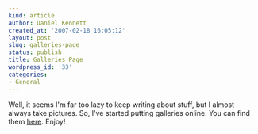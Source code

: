 ```yaml
---
kind: article
author: Daniel Kennett
created_at: '2007-02-18 16:05:12'
layout: post
slug: galleries-page
status: publish
title: Galleries Page
wordpress_id: '33'
categories:
- General
---
```


Well, it seems I'm far too lazy to keep writing about stuff, but I almost always take pictures. So, I've started putting galleries online. You can find them <a href="/galleries/">here</a>. Enjoy!